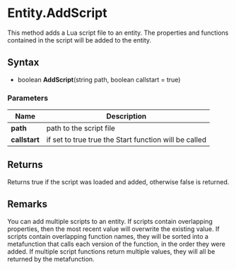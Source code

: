 # Entity.AddScript #
This method adds a Lua script file to an entity. The properties and functions contained in the script will be added to the entity.

## Syntax ##
- boolean **AddScript**(string path, boolean callstart = true)

### Parameters ###
| Name | Description |
| --- | --- |
| **path** | path to the script file |
| **callstart** | if set to true true the Start function will be called |

## Returns ##
Returns true if the script was loaded and added, otherwise false is returned.

## Remarks ##
You can add multiple scripts to an entity. If scripts contain overlapping properties, then the most recent value will overwrite the existing value. If scripts contain overlapping function names, they will be sorted into a metafunction that calls each version of the function, in the order they were added. If multiple script functions return multiple values, they will all be returned by the metafunction.
